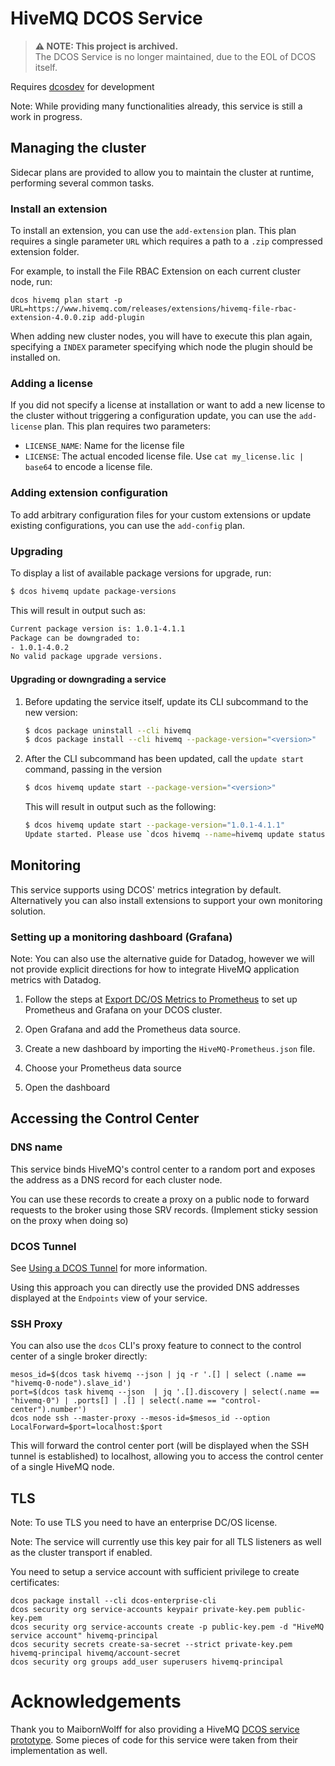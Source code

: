 # HiveMQ DCOS Service

> **⚠ NOTE: This project is archived.**  
> The DCOS Service is no longer maintained, due to the EOL of DCOS itself.

Requires [dcosdev](https://github.com/mesosphere/dcosdev) for development

Note: While providing many functionalities already, this service is still a work in progress.

## Managing the cluster

Sidecar plans are provided to allow you to maintain the cluster at runtime, performing several common tasks.

### Install an extension

To install an extension, you can use the `add-extension` plan. This plan requires a single parameter `URL` which requires a path to a `.zip` compressed extension folder.

For example, to install the File RBAC Extension on each current cluster node, run:

```
dcos hivemq plan start -p URL=https://www.hivemq.com/releases/extensions/hivemq-file-rbac-extension-4.0.0.zip add-plugin
```

When adding new cluster nodes, you will have to execute this plan again, specifying a `INDEX` parameter specifying which node the plugin should be installed on.

### Adding a license

If you did not specify a license at installation or want to add a new license to the cluster without triggering a configuration update, you can use the `add-license` plan. This plan requires two parameters:

* `LICENSE_NAME`: Name for the license file
* `LICENSE`: The actual encoded license file. Use `cat my_license.lic | base64` to encode a license file.

### Adding extension configuration

To add arbitrary configuration files for your custom extensions or update existing configurations, you can use the `add-config` plan.

### Upgrading

To display a list of available package versions for upgrade, run:

```bash
$ dcos hivemq update package-versions
```

This will result in output such as:
```bash
Current package version is: 1.0.1-4.1.1
Package can be downgraded to:
- 1.0.1-4.0.2
No valid package upgrade versions.
```

#### Upgrading or downgrading a service

1. Before updating the service itself, update its CLI subcommand to the new version:

    ```bash
    $ dcos package uninstall --cli hivemq
    $ dcos package install --cli hivemq --package-version="<version>"
    ```

2. After the CLI subcommand has been updated, call the `update start` command, passing in the version

    ```bash
    $ dcos hivemq update start --package-version="<version>"
    ```

    This will result in output such as the following:
    
    ```bash
    $ dcos hivemq update start --package-version="1.0.1-4.1.1"
    Update started. Please use `dcos hivemq --name=hivemq update status` to view progress.
    ``` 

## Monitoring

This service supports using DCOS' metrics integration by default. Alternatively you can also install extensions to support your own monitoring solution.

### Setting up a monitoring dashboard (Grafana)

Note: You can also use the alternative guide for Datadog, however we will not provide explicit directions for how to integrate HiveMQ application metrics with Datadog.

1. Follow the steps at [Export DC/OS Metrics to Prometheus](https://docs.mesosphere.com/latest/metrics/prometheus/) to set up Prometheus and Grafana on your DCOS cluster.

2. Open Grafana and add the Prometheus data source.

3. Create a new dashboard by importing the `HiveMQ-Prometheus.json` file.

4. Choose your Prometheus data source

5. Open the dashboard

## Accessing the Control Center

### DNS name

This service binds HiveMQ's control center to a random port and exposes the address as a DNS record for each cluster node.

You can use these records to create a proxy on a public node to forward requests to the broker using those SRV records. (Implement sticky session on the proxy when doing so)

### DCOS Tunnel

See [Using a DCOS Tunnel](https://docs.mesosphere.com/latest/developing-services/tunnel/) for more information.

Using this approach you can directly use the provided DNS addresses displayed at the `Endpoints` view of your service.

### SSH Proxy

You can also use the `dcos` CLI's proxy feature to connect to the control center of a single broker directly:

```
mesos_id=$(dcos task hivemq --json | jq -r '.[] | select (.name == "hivemq-0-node").slave_id')
port=$(dcos task hivemq --json  | jq '.[].discovery | select(.name == "hivemq-0") | .ports[] | .[] | select(.name == "control-center").number')
dcos node ssh --master-proxy --mesos-id=$mesos_id --option LocalForward=$port=localhost:$port
```

This will forward the control center port (will be displayed when the SSH tunnel is established) to localhost, allowing you to access the control center of a single HiveMQ node.

## TLS

Note: To use TLS you need to have an enterprise DC/OS license.

Note: The service will currently use this key pair for all TLS listeners as well as the cluster transport if enabled. 

You need to setup a service account with sufficient privilege to create certificates:

```
dcos package install --cli dcos-enterprise-cli
dcos security org service-accounts keypair private-key.pem public-key.pem
dcos security org service-accounts create -p public-key.pem -d "HiveMQ service account" hivemq-principal
dcos security secrets create-sa-secret --strict private-key.pem hivemq-principal hivemq/account-secret
dcos security org groups add_user superusers hivemq-principal
```

# Acknowledgements

Thank you to MaibornWolff for also providing a HiveMQ [DCOS service prototype](https://github.com/MaibornWolff/dcos-hivemq). Some pieces of code for this service were taken from their implementation as well.
